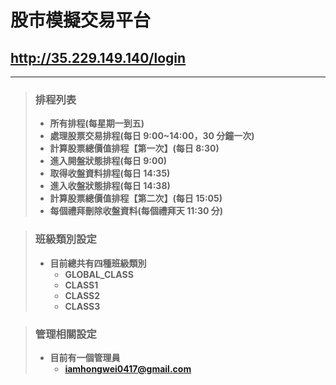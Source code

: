 # 股市模擬交易平台

## http://35.229.149.140/login

---

> ### 排程列表
>
> -   **所有排程(每星期一到五)**
> -   **處理股票交易排程(每日 9:00~14:00，30 分鐘一次)**
> -   **計算股票總價值排程【第一次】(每日 8:30)**
> -   **進入開盤狀態排程(每日 9:00)**
> -   **取得收盤資料排程(每日 14:35)**
> -   **進入收盤狀態排程(每日 14:38)**
> -   **計算股票總價值排程【第二次】(每日 15:05)**
> -   **每個禮拜刪除收盤資料(每個禮拜天 11:30 分)**

> ### 班級類別設定
>
> -   **目前總共有四種班級類別**
>     -   **GLOBAL_CLASS**
>     -   **CLASS1**
>     -   **CLASS2**
>     -   **CLASS3**

> ### 管理相關設定
>
> -   **目前有一個管理員**
>     -   **iamhongwei0417@gmail.com**
